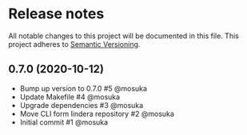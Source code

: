 # Release notes
All notable changes to this project will be documented in this file.
This project adheres to [Semantic Versioning](http://semver.org/).

## 0.7.0 (2020-10-12)
- Bump up version to 0.7.0 #5 @mosuka
- Update Makefile #4 @mosuka
- Upgrade dependencies #3 @mosuka
- Move CLI form lindera repository #2 @mosuka
- Initial commit #1 @mosuka
